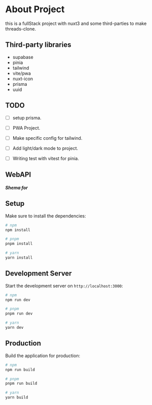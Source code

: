 # About Project

this is a fullStack project with nuxt3 and some third-parties to make threads-clone.

## Third-party libraries
- supabase
- pinia
- tailwind
- vite/pwa
- nuxt-icon 
- prisma 
- uuid


## TODO
- [ ] setup prisma.
- [ ] PWA Project.
- [ ] Make specific config for tailwind.
- [ ] Add light/dark mode to project.
- [ ] Writing test with vitest for pinia.


## WebAPI
##### Shema for  


## Setup
Make sure to install the dependencies:

```bash
# npm
npm install

# pnpm
pnpm install

# yarn
yarn install
```

## Development Server
Start the development server on `http://localhost:3000`:

```bash
# npm
npm run dev

# pnpm
pnpm run dev

# yarn
yarn dev
```

## Production

Build the application for production:

```bash
# npm
npm run build

# pnpm
pnpm run build

# yarn
yarn build
```